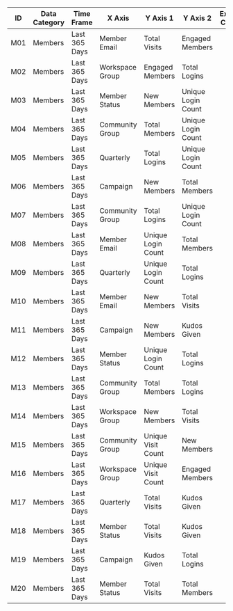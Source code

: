 | ID  | Data Category | Time Frame    | X Axis          | Y Axis 1           | Y Axis 2           | Expected Columns |
|-----|---------------|---------------|-----------------|--------------------|--------------------|------------------|
| M01 | Members       | Last 365 Days | Member Email    | Total Visits       | Engaged Members    |                  |
| M02 | Members       | Last 365 Days | Workspace Group | Engaged Members    | Total Logins       |                  |
| M03 | Members       | Last 365 Days | Member Status   | New Members        | Unique Login Count |                  |
| M04 | Members       | Last 365 Days | Community Group | Total Members      | Unique Login Count |                  |
| M05 | Members       | Last 365 Days | Quarterly       | Total Logins       | Unique Login Count |                  |
| M06 | Members       | Last 365 Days | Campaign        | New Members        | Total Members      |                  |
| M07 | Members       | Last 365 Days | Community Group | Total Logins       | Unique Login Count |                  |
| M08 | Members       | Last 365 Days | Member Email    | Unique Login Count | Total Members      |                  |
| M09 | Members       | Last 365 Days | Quarterly       | Unique Login Count | Total Logins       |                  |
| M10 | Members       | Last 365 Days | Member Email    | New Members        | Total Visits       |                  |
| M11 | Members       | Last 365 Days | Campaign        | New Members        | Kudos Given        |                  |
| M12 | Members       | Last 365 Days | Member Status   | Unique Login Count | Total Logins       |                  |
| M13 | Members       | Last 365 Days | Community Group | Total Members      | Total Logins       |                  |
| M14 | Members       | Last 365 Days | Workspace Group | New Members        | Total Visits       |                  |
| M15 | Members       | Last 365 Days | Community Group | Unique Visit Count | New Members        |                  |
| M16 | Members       | Last 365 Days | Workspace Group | Unique Visit Count | Engaged Members    |                  |
| M17 | Members       | Last 365 Days | Quarterly       | Total Visits       | Kudos Given        |                  |
| M18 | Members       | Last 365 Days | Member Status   | Total Visits       | Kudos Given        |                  |
| M19 | Members       | Last 365 Days | Campaign        | Kudos Given        | Total Logins       |                  |
| M20 | Members       | Last 365 Days | Member Status   | Total Visits       | Total Members      |                  |
